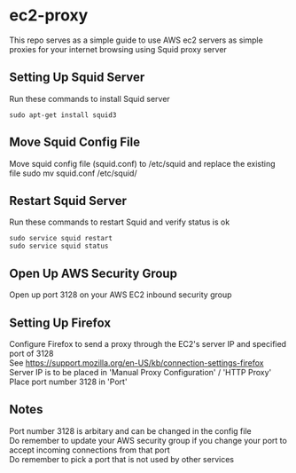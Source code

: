 # ec2-proxy
This repo serves as a simple guide to use AWS ec2 servers as simple proxies for your internet browsing using Squid proxy server

## Setting Up Squid Server
Run these commands to install Squid server
```
sudo apt-get install squid3
```

## Move Squid Config File
Move squid config file (squid.conf) to /etc/squid and replace the existing file
sudo mv squid.conf /etc/squid/

## Restart Squid Server
Run these commands to restart Squid and verify status is ok
```
sudo service squid restart
sudo service squid status
```

## Open Up AWS Security Group
Open up port 3128 on your AWS EC2 inbound security group

## Setting Up Firefox
Configure Firefox to send a proxy through the EC2's server IP and specified port of 3128  
See https://support.mozilla.org/en-US/kb/connection-settings-firefox
Server IP is to be placed in 'Manual Proxy Configuration' / 'HTTP Proxy'  
Place port number 3128 in 'Port'

## Notes
Port number 3128 is arbitary and can be changed in the config file  
Do remember to update your AWS security group if you change your port to accept incoming connections from that port  
Do remember to pick a port that is not used by other services  